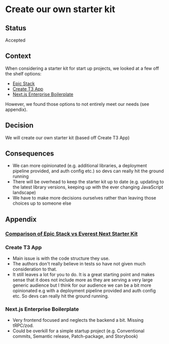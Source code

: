 # Create our own starter kit

## Status

Accepted

## Context

When considering a starter kit for start up projects, we looked at a few off the shelf options:

- [Epic Stack](https://github.com/epicweb-dev/epic-stack)
- [Create T3 App](https://create.t3.gg)
- [Next.js Enterprise Boilerplate](https://next-enterprise.vercel.app)

However, we found those options to not entirely meet our needs (see appendix).

## Decision

We will create our own starter kit (based off Create T3 App)

## Consequences

- We can more opinionated (e.g. additional libraries, a deployment pipeline provided, and auth config etc.) so devs can really hit the ground running
- There will be overhead to keep the starter kit up to date (e.g. updating to the latest library versions, keeping up with the ever changing JavaScript landscape)
- We have to make more decisions ourselves rather than leaving those choices up to someone else

## Appendix

### [Comparison of Epic Stack vs Everest Next Starter Kit](https://www.notion.so/everestengineering/Comparison-of-Epic-Stack-vs-Everest-Next-Starter-Kit-b20dc3df24e74e1b95d352c8ff81148f)

### Create T3 App

- Main issue is with the code structure they use.
- The authors don't really believe in tests so have not given much consideration to that.
- It still leaves a lot for you to do. It is a great starting point and makes sense that it does not include more as they are serving a very large generic audience but I think for our audience we can be a bit more opinionated e.g with a deployment pipeline provided and auth config etc. So devs can really hit the ground running.

### Next.js Enterprise Boilerplate

- Very frontend focused and neglects the backend a bit. Missing tRPC/zod.
- Could be overkill for a simple startup project (e.g. Conventional commits, Semantic release, Patch-package, and Storybook)
